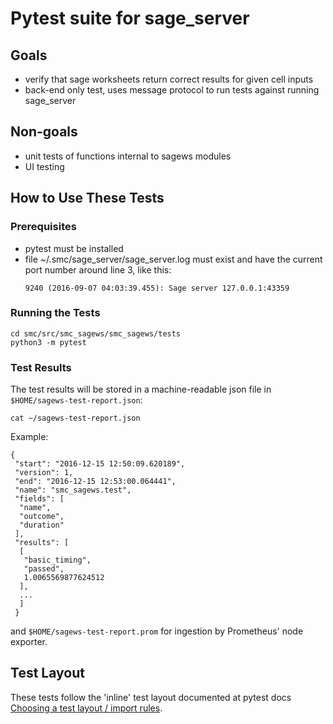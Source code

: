 # Pytest suite for sage_server

## Goals

- verify that sage worksheets return correct results for given cell inputs
- back-end only test, uses message protocol to run tests against running sage_server

## Non-goals

- unit tests of functions internal to sagews modules
- UI testing

## How to Use These Tests

### Prerequisites

- pytest must be installed
- file ~/.smc/sage_server/sage_server.log must exist and have the
   current port number around line 3, like this:
   ```
   9240 (2016-09-07 04:03:39.455): Sage server 127.0.0.1:43359
   ```

### Running the Tests

```
cd smc/src/smc_sagews/smc_sagews/tests
python3 -m pytest
```

### Test Results

The test results will be stored in a machine-readable json file in `$HOME/sagews-test-report.json`:

```
cat ~/sagews-test-report.json
```

Example:

```
{
 "start": "2016-12-15 12:50:09.620189", 
 "version": 1,
 "end": "2016-12-15 12:53:00.064441", 
 "name": "smc_sagews.test", 
 "fields": [
  "name", 
  "outcome", 
  "duration"
 ], 
 "results": [
  [
   "basic_timing", 
   "passed", 
   1.0065569877624512
  ], 
  ...
  ]
 }
```

and `$HOME/sagews-test-report.prom` for ingestion by Prometheus' node exporter.

## Test Layout

These tests follow the 'inline' test layout documented at pytest docs [Choosing a test layout / import rules](http://doc.pytest.org/en/latest/goodpractices.html#choosing-a-test-layout-import-rules).

